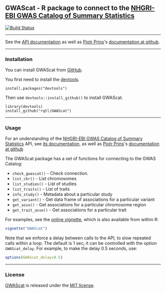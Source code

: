 ## GWAScat - R package to connect to the [NHGRI-EBI GWAS Catalog of Summary Statistics](https://www.ebi.ac.uk/gwas)


[![Build Status](https://travis-ci.org/rqtl/GWAScat.svg?branch=master)](https://travis-ci.org/rqtl/GWAScat)

---

See the [API documentation](https://www.ebi.ac.uk/gwas/summary-statistics/docs/)
as well as [Pjotr Prins](http://thebird.nl/)'s [documentation at
github](https://github.com/pjotrp/racket-summary-stats).

---

### Installation

You can install GWAScat from
[GitHub](https://github.com/rqtl/GWAScat).

You first need to install the
[devtools](https://github.com/hadley/devtools).

    install.packages("devtools")

Then use `devtools::install_github()` to install GWAScat.

    library(devtools)
    install_github("rqtl/GWAScat")

---

### Usage

For an understanding of the
[NHGRI-EBI GWAS Catalog of Summary Statistics](https://www.ebi.ac.uk/gwas)
API, see [its documentation](https://www.ebi.ac.uk/gwas/summary-statistics/docs/),
as well as [Pjotr Prins](http://thebird.nl/)'s [documentation at
github](https://github.com/pjotrp/racket-summary-stats)

The GWAScat package has a set of functions for connecting to the
GWAS Catalog:

- `check_gwascat()` - Check connection.
- `list_chr()` - List chromosomes
- `list_studies()` - List of studies
- `list_traits()` - List of traits
- `info_study()` - Metadata about a particular study
- `get_variant()` - Get data frame of associations for a particular variant
- `get_asso()` - Get associations for a particular chromosome region
- `get_trait_asso()` - Get associations for a particular trait

For examples, see the [online
vignette](https://kbroman.org/GWAScat/GWAScat.html), which is also
available from within R:

```r
vignette("GWAScat")
```

Note that we enforce a delay between calls to the API, to slow
repeated calls within a loop. The default is 1 sec; it can be
controlled with the option `GWAScat_delay`. For example, to make the
delay 0.5 seconds, use:

```r
options(GWAScat_delay=0.5)
```

---

### License

[GWAScat](https://github.com/rqtl/GWAScat) is released under the
[MIT license](LICENSE.md).
